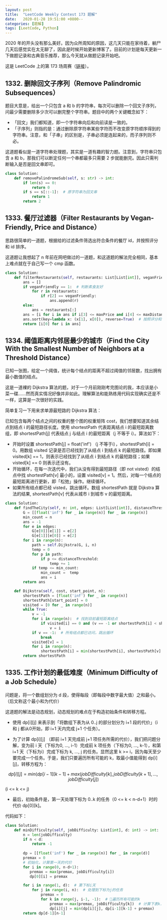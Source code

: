 ```yaml
---
layout: post
title:  "LeetCode Weekly Contest 173 题解"
date:   2020-01-28 19:51:00 +0800--
categories: [题解]
tags: [LeetCode, Python]
---
```



2020 年的开头没有那么美好。因为众所周知的原因，这几天只能在家待着，躺尸几天后感觉实在太无聊了，因此是时候开始更新博客了。目前的计划是每天更新一下做题记录和古典音乐推荐，那么今天就从做题记录开始吧。

这是 LeetCode 上的第 173 场周赛（[链接](https://leetcode-cn.com/contest/weekly-contest-173/)）。

## 1332. 删除回文子序列（Remove Palindromic Subsequences）

题目大意是，给出一个只包含 a 和 b 的字符串，每次可以删除一个回文子序列，问最少需要删除多少次可以删完整个字符串。题目中的两个关键概念如下：

* 「回文」我们都知道，即一个字符串向后和向前读是一致的。
* 「子序列」则指的是：通过删除原字符串某些字符而不改变原字符顺序得到的字符串。注意，和「子串」的区别是，子串必须是连起来的，而子序列则不必。

这道题看似是一道字符串处理题，其实是一道有趣的智力题。注意到，字符串只包含 a 和 b，那我们可以断定任何一个串都最多只需要 2 步就能删完。因此只需判断输入是否是回文串即可。

```python
class Solution:
    def removePalindromeSub(self, s: str) -> int:
        if len(s) == 0:
            return 0
        if s == s[::-1]:  # 原字符串为回文串
            return 1
        return 2
```

## 1333. 餐厅过滤器（Filter Restaurants by Vegan-Friendly, Price and Distance）

思路很简单的一道题，根据给的过滤条件筛选出符合条件的餐厅 id，并按照评分和 id 排序。

这道题让我想起了 n 年前在网吧做过的一道题，和这道题的解法完全相同，基本上难点就在于自己写一个 cmp 函数。

```python
class Solution:
    def filterRestaurants(self, restaurants: List[List[int]], veganFriendly: int, maxPrice: int, maxDistance: int) -> List[int]:
        ans = []
        if veganFriendly == 1:  # 判断素食友好
            for r in restaurants:
                if r[2] == veganFriendly:
                    ans.append(r)
        else:
            ans = restaurants[:]
        ans = [i for i in ans if i[3] <= maxPrice and i[4] <= maxDistance]  # 根据价格和距离过滤
        ans.sort(key=lambda x: (x[1], x[0]), reverse=True)  # 按照评分和id降序排序
        return [i[0] for i in ans]
```

## 1334. 阈值距离内邻居最少的城市（Find the City With the Smallest Number of Neighbors at a Threshold Distance）

已知一张图，给定一个阈值，统计每个结点的距离不超过阈值的邻居数，找出拥有最小数值的结点。

这是一道裸的 Dijkstra 算法的题，对于一个月前刚刚考完图论的我，本应该是小菜一碟……然而真实情况好像并非如此。理解算法和能熟练用代码实现确实还是不一样，这算是一次很好的实践。

简单复习一下用来求单源最短路的 Dijkstra 算法：

已知包含每两个结点之间的权重的整个图的权重矩阵 cost，我们想要知道其余结点到结点 i 的最短路径长度。使用 shortestPath 代表距离结点 i 的最短距离数组，即 shortestPath[j] 代表结点 j 与结点 i 的最短距离（j 不等于 i）。算法如下：
* 开始时设置 shortestPath[j] = float('inf') （j 不等于i），shortestPath[i] = 0。用数组 visited 记录是否已经找到了从结点 i 到结点 k 的最短路径。即如果 visited[k] == 1，则表示已经找到了从结点 i 到结点 k 的最短路径；如果 visted[k] == 0 则表示还没有。
* 开始循环，在每一次迭代中，我们从没有得到最短路径（即 not visted）的结点中找 shortestPath[v] 最小的，设置 visited[v] = 1。然后，对每一个结点的最短距离进行更新，即「松弛」操作。继续循环。
* 如果所有结点都已经 visted，跳出循环。数组 shortestPath 就是 Dijkstra 算法的结果, shortestPath[v] 代表从城市 i 到城市 v 的最短距离。

```python
class Solution:
    def findTheCity(self, n: int, edges: List[List[int]], distanceThreshold: int) -> int:
        G = [[float('inf') for _ in range(n)] for _ in range(n)]
        min_count = n
        ans = -1
        for e in edges:
            G[e[0]][e[1]] = e[2]
            G[e[1]][e[0]] = e[2]
        for i in range(n):
            path = self.Dijkstra(G, i, n)
            temp = 0
            for p in path:
                if p <= distanceThreshold:
                    temp += 1
            if temp <= min_count:
                min_count =  temp
                ans = i
        return ans         

    def Dijkstra(self, cost, start_point, n):
        shortestPath = [float('inf') for _ in range(n)]
        shortestPath[start_point] = 0
        visited = [0 for _ in range(n)]
        while True:
            v = -1
            for i in range(n):  # 找到目前最短距离结点 
                if visited[i] == 0 and (v == -1 or shortestPath[i] < shortestPath[v]):
                    v = i
            if v == -1:  # 所有结点都已访问，跳出循环
                break
            visited[v] = 1
            for i in range(n):
                shortestPath[i] = min(shortestPath[i], shortestPath[v] + cost[v][i])  # 松弛
        return shortestPath
```

## 1335. 工作计划的最低难度（Minimum Difficulty of a Job Schedule）

问题是，将一个数组划分为 d 段，使得每段（即每段中数字最大值）之和最小。（后文称这个最小和为代价）

这道题的解法是动态规划，动态规划的难点在于构造初始条件和转移方程。

*  使用 dp[i][j] 来表示到「将数组下表为从 0..j 的部分划分为 i+1 段的代价」（i 和 j 都从0开始，即 i+1 天内完成 j+1 个任务）。

* 为了计算 dp[i][j] （即前 i+1 天完成前 j+1 项任务所需的代价），我们把问题分解，变为前 i 天（下标为0, ..., i-1）完成前 k 项任务（下标为0, ..., k-1），和第 i+1 天（下标为i）完成下标为 k, ..., j  的任务。显然这里 k >= i，因为每天至少要完成一个任务。于是，我们只要遍历所有可能的 k，取最小值能得到 dp[i][j]，转移方程为：

$$  
dp[i][j] = min( dp[i-1][k-1] + max( jobDifficulty[k], jobDifficulty[k+1],..., jobDifficulty[j] )
$$

(i <= k <= j)

* 最后，初始条件是，第一天处理下标为 0..k 的任务（0 <= k < n-d+1）时的代价 dp[0][k]。

代码如下：

```python
class Solution:
    def minDifficulty(self, jobDifficulty: List[int], d: int) -> int:
        n = len(jobDifficulty)
        if n < d:
            return -1
        
        dp = [[float('inf') for _ in range(n)] for _ in range(d)]
        premax = 0
        # 初始化，计算第一天的代价
        for i in range(0, n-d+1):   
           premax = max(premax, jobDifficulty[i])
           dp[0][i] = premax

        for i in range(1, d):  # 第下标i天
            for j in range(i, n):  # 处理到下标为j的任务
                premax = 0
                for k in range(j, i-1, -1):  # 遍历所有可能的k
                    premax = max(premax, jobDifficulty[k])  # 计算下表k..j段的任务最大值
                    dp[i][j] = min(dp[i][j], dp[i-1][k-1] + premax)
        return dp[d-1][n-1]
```